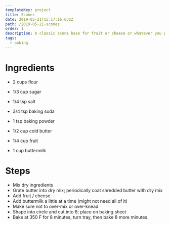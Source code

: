 ```yaml
---
templateKey: project
title: Scones
date: 2019-05-21T15:17:16.632Z
path: /2019-05-21-scones
order: 1
description: A classic scone base for fruit or cheese or whatever you please.
tags:
  - baking
---
```

# Ingredients
- 2 cups flour
- 1/3 cup sugar
- 1/4 tsp salt
- 3/4 tsp baking soda
- 1 tsp baking powder

- 1/2 cup cold butter
- 1/4 cup fruit
- 1 cup buttermilk

# Steps
- Mix dry ingredients
- Grate butter into dry mix; periodically coat shredded butter with dry mix
- Add fruit / cheese
- Add buttermilk a little at a time (might not need all of it)
- Make sure not to over-mix or over-knead
- Shape into circle and cut into 6; place on baking sheet
- Bake at 350 F for 8 minutes, turn tray, then bake 8 more minutes.
